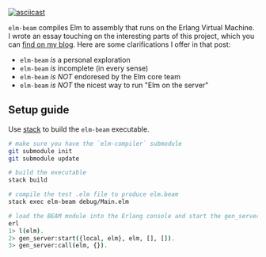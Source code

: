 [![asciicast](https://asciinema.org/a/9XYQWQNlAvqMzTL54JLZSySXA.png)](https://asciinema.org/a/9XYQWQNlAvqMzTL54JLZSySXA)

`elm-beam` compiles Elm to assembly that runs on the Erlang Virtual Machine.
I wrote an essay touching on the interesting parts of this project,
which you can [find on my blog](https://kofi.sexy/blog/elm-beam).
Here are some clarifications I offer in that post:

 - `elm-beam` _is_ a personal exploration
 - `elm-beam` _is_ incomplete (in every sense)
 - `elm-beam` _is NOT_ endoresed by the Elm core team
 - `elm-beam` _is NOT_ the nicest way to run "Elm on the server"


## Setup guide

Use [stack](https://docs.haskellstack.org/en/stable/README/)
to build the `elm-beam` executable.

```sh
# make sure you have the `elm-compiler` submodule
git submodule init
git submodule update

# build the executable
stack build

# compile the test .elm file to produce elm.beam
stack exec elm-beam debug/Main.elm

# load the BEAM module into the Erlang console and start the gen_server
erl
1> l(elm).
2> gen_server:start({local, elm}, elm, [], []).
3> gen_server:call(elm, {}).
```
